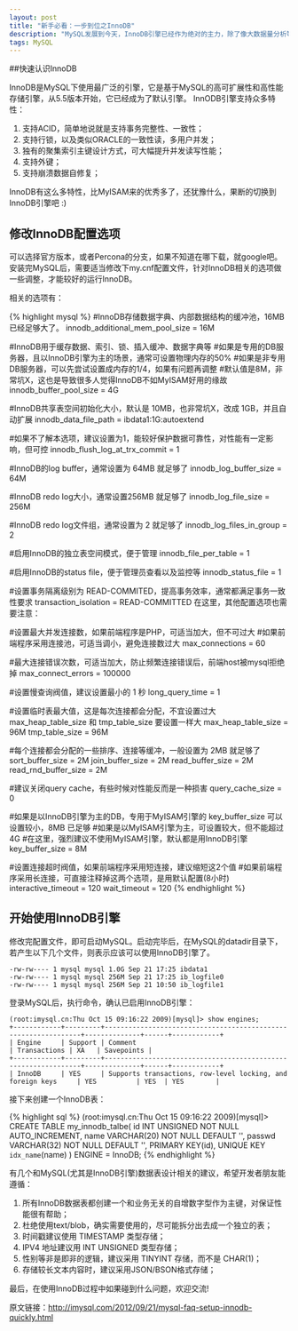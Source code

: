 ```yaml
---
layout: post
title: "新手必看：一步到位之InnoDB"
description: "MySQL发展到今天，InnoDB引擎已经作为绝对的主力，除了像大数据量分析等比较特殊领域需求外，它适用于众多场景。然而，仍有不少开发者还在“执迷不悟”的使用MyISAM引擎，觉得对InnoDB无法把握好，还是MyISAM简单省事，还能支持快速COUNT(*)。本文是由于最近几天帮忙处理discuz论坛有感而发，希望能对广大开发者有帮助。"
tags: MySQL
---
```


##快速认识InnoDB

InnoDB是MySQL下使用最广泛的引擎，它是基于MySQL的高可扩展性和高性能存储引擎，从5.5版本开始，它已经成为了默认引擎。
InnODB引擎支持众多特性：

1.	支持ACID，简单地说就是支持事务完整性、一致性； 
2.	支持行锁，以及类似ORACLE的一致性读，多用户并发；
3.	独有的聚集索引主键设计方式，可大幅提升并发读写性能；
4.	支持外键；
5.	支持崩溃数据自修复；

InnoDB有这么多特性，比MyISAM来的优秀多了，还犹豫什么，果断的切换到InnoDB引擎吧 :)

## 修改InnoDB配置选项
可以选择官方版本，或者Percona的分支，如果不知道在哪下载，就google吧。安装完MySQL后，需要适当修改下my.cnf配置文件，针对InnoDB相关的选项做
一些调整，才能较好的运行InnoDB。

相关的选项有：

{% highlight mysql %}
#InnoDB存储数据字典、内部数据结构的缓冲池，16MB 已经足够大了。
innodb_additional_mem_pool_size = 16M

#InnoDB用于缓存数据、索引、锁、插入缓冲、数据字典等
#如果是专用的DB服务器，且以InnoDB引擎为主的场景，通常可设置物理内存的50%
#如果是非专用DB服务器，可以先尝试设置成内存的1/4，如果有问题再调整
#默认值是8M，非常坑X，这也是导致很多人觉得InnoDB不如MyISAM好用的缘故
innodb_buffer_pool_size = 4G

#InnoDB共享表空间初始化大小，默认是 10MB，也非常坑X，改成 1GB，并且自动扩展
innodb_data_file_path = ibdata1:1G:autoextend

#如果不了解本选项，建议设置为1，能较好保护数据可靠性，对性能有一定影响，但可控
innodb_flush_log_at_trx_commit = 1

#InnoDB的log buffer，通常设置为 64MB 就足够了
innodb_log_buffer_size = 64M

#InnoDB redo log大小，通常设置256MB 就足够了
innodb_log_file_size = 256M

#InnoDB redo log文件组，通常设置为 2 就足够了
innodb_log_files_in_group = 2

#启用InnoDB的独立表空间模式，便于管理
innodb_file_per_table = 1

#启用InnoDB的status file，便于管理员查看以及监控等
innodb_status_file = 1

#设置事务隔离级别为 READ-COMMITED，提高事务效率，通常都满足事务一致性要求
transaction_isolation = READ-COMMITTED 
在这里，其他配置选项也需要注意：

#设置最大并发连接数，如果前端程序是PHP，可适当加大，但不可过大
#如果前端程序采用连接池，可适当调小，避免连接数过大
max_connections = 60

#最大连接错误次数，可适当加大，防止频繁连接错误后，前端host被mysql拒绝掉
max_connect_errors = 100000

#设置慢查询阀值，建议设置最小的 1 秒
long_query_time = 1

#设置临时表最大值，这是每次连接都会分配，不宜设置过大 max_heap_table_size 和 tmp_table_size 要设置一样大
max_heap_table_size = 96M
tmp_table_size = 96M

#每个连接都会分配的一些排序、连接等缓冲，一般设置为 2MB 就足够了
sort_buffer_size = 2M
join_buffer_size = 2M
read_buffer_size = 2M
read_rnd_buffer_size = 2M

#建议关闭query cache，有些时候对性能反而是一种损害
query_cache_size = 0

#如果是以InnoDB引擎为主的DB，专用于MyISAM引擎的 key_buffer_size 可以设置较小，8MB 已足够
#如果是以MyISAM引擎为主，可设置较大，但不能超过4G
#在这里，强烈建议不使用MyISAM引擎，默认都是用InnoDB引擎
key_buffer_size = 8M

#设置连接超时阀值，如果前端程序采用短连接，建议缩短这2个值
#如果前端程序采用长连接，可直接注释掉这两个选项，是用默认配置(8小时)
interactive_timeout = 120
wait_timeout = 120
{% endhighlight %}

## 开始使用InnoDB引擎

修改完配置文件，即可启动MySQL。启动完毕后，在MySQL的datadir目录下，若产生以下几个文件，则表示应该可以使用InnoDB引擎了。

	-rw-rw---- 1 mysql mysql 1.0G Sep 21 17:25 ibdata1
	-rw-rw---- 1 mysql mysql 256M Sep 21 17:25 ib_logfile0
	-rw-rw---- 1 mysql mysql 256M Sep 21 10:50 ib_logfile1
	
登录MySQL后，执行命令，确认已启用InnoDB引擎：

	(root:imysql.cn:Thu Oct 15 09:16:22 2009)[mysql]> show engines;
	+------------+---------+----------------------------------------------------------------+--------------+------+------------+
	| Engine     | Support | Comment                                                        | Transactions | XA   | Savepoints |
	+------------+---------+----------------------------------------------------------------+--------------+------+------------+
	| InnoDB     | YES     | Supports transactions, row-level locking, and foreign keys     | YES          | YES  | YES        |

接下来创建一个InnoDB表：

{% highlight sql %}
	(root:imysql.cn:Thu Oct 15 09:16:22 2009)[mysql]> 
	CREATE TABLE my_innodb_talbe(
		id INT UNSIGNED NOT NULL AUTO_INCREMENT,
		name VARCHAR(20) NOT NULL DEFAULT '',
		passwd VARCHAR(32) NOT NULL DEFAULT '',
		PRIMARY KEY(id),
		UNIQUE KEY `idx_name`(name)
	) ENGINE = InnoDB;
{% endhighlight %}
	
有几个和MySQL(尤其是InnoDB引擎)数据表设计相关的建议，希望开发者朋友能遵循：

1.	所有InnoDB数据表都创建一个和业务无关的自增数字型作为主键，对保证性能很有帮助；
2.	杜绝使用text/blob，确实需要使用的，尽可能拆分出去成一个独立的表；
3.	时间戳建议使用 TIMESTAMP 类型存储；
4.	IPV4 地址建议用 INT UNSIGNED 类型存储；
5.	性别等非是即非的逻辑，建议采用 TINYINT 存储，而不是 CHAR(1)；
6.	存储较长文本内容时，建议采用JSON/BSON格式存储；

最后，在使用InnoDB过程中如果碰到什么问题，欢迎交流!

原文链接：<http://imysql.com/2012/09/21/mysql-faq-setup-innodb-quickly.html>